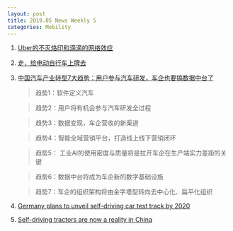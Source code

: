 ```yaml
---
layout: post
title: 2019.05 News Weekly 5
categories: Mobility
---
```


1. [Uber的不灭烙印和滴滴的网络效应](https://www.huxiu.com/article/301145.html)

2. [走，给电动自行车上牌去](https://36kr.com/p/5208441)

3. [中国汽车产业转型7大趋势：用户参与汽车研发，车企也要搞数据中台了](https://36kr.com/p/5208478)

    > 趋势1：软件定义汽车

    > 趋势2：用户将有机会参与汽车研发全过程

    > 趋势3：数据变现，车企营收的新渠道

    > 趋势4：智能全域营销平台，打造线上线下营销闭环

    > 趋势5： 工业AI的使用密度与质量将是拉开车企在生产端实力差距的关键

    > 趋势6：数据中台将成为车企新的数字基础设施

    > 趋势7：车企的组织架构将由金字塔型转向去中心化、扁平化组织

4. [Germany plans to unveil self-driving car test track by 2020](https://www.fin24.com/Economy/germany-plans-to-unveil-self-driving-car-test-track-by-2020-20190525)

5. [Self-driving tractors are now a reality in China](https://news.cgtn.com/news/3d3d514f3045544f34457a6333566d54/index.html)
